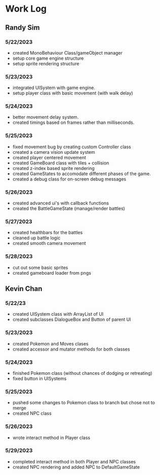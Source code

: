 # Work Log

## Randy Sim

### 5/22/2023

- created MonoBehaviour Class/gameObject manager
- setup core game engine structure
- setup sprite rendering structure

### 5/23/2023

- integrated UISystem with game engine.
- setup player class with basic movement (with walk delay)

### 5/24/2023

- better movement delay system.
- created timings based on frames rather than milliseconds.

### 5/25/2023

- fixed movement bug by creating custom Controller class
- created a camera vision update system
- created player centered movement
- created GameBoard class with tiles + collision
- created z-index based sprite rendering
- created GameStates to accomodate different phases of the game.
- created a debug class for on-screen debug messages

### 5/26/2023

- created advanced ui's with callback functions
- created the BattleGameState (manage/render battles)

### 5/27/2023

- created healthbars for the battles
- cleaned up battle logic
- created smooth camera movement

### 5/28/2023

- cut out some basic sprites
- created gameboard loader from pngs

## Kevin Chan

### 5/22/23

- created UISystem class with ArrayList of UI
- created subclasses DialogueBox and Button of parent UI

### 5/23/2023

- created Pokemon and Moves clases
- created accessor and mutator methods for both classes

### 5/24/2023

- finished Pokemon class (without chances of dodging or retreating)
- fixed button in UISystems

### 5/25/2023

- pushed some changes to Pokemon class to branch but chose not to merge
- created NPC class

### 5/26/2023

- wrote interact method in Player class

### 5/29/2023

- completed interact method in both Player and NPC classes
- created NPC rendering and added NPC to DefaultGameState
